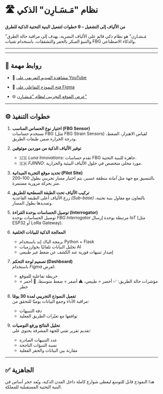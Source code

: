 # 🛣️ نظام "مَـسَـارِن" الذكي  
**من الألياف إلى التشغيل – 9 خطوات لتفعيل البنية التحتية الذكية للطرق**

"مَـسَـارِن" هو نظام ذكي قائم على الألياف البصرية، يهدف إلى مراقبة حالة الطرق والتنبؤ المبكر بالحفر والتشققات، باستخدام تقنيات FBG والذكاء الاصطناعي.

---

---

## 🔗 روابط مهمة

- 🎥 [مشاهدة الفيديو التعريفي على YouTube](https://youtu.be/alQEIz5MCos)  

- 🧩 [فتح النموذج التفاعلي على Figma](https://www.figma.com/design/fsSBzCtnrzuGVkuoyxHieY/hac.?node-id=339-2710)  

- 🌐 [عرض الموقع التجريبي لنظام "مَـسَـارِن"](https://aser.ddpdyz20iath7.amplifyapp.com//)

---

## ⚙️ خطوات التنفيذ

1. **اختيار نوع الحساس المناسب (FBG Sensor)**  
   نستخدم حساسات FBG (مثل FBG Strain Sensors) لقياس الاهتزاز، الضغط، ودرجة الحرارة ضمن طبقات الطريق.

2. **توفير الألياف الذكية من موردين موثوقين**  
   - 🇺🇸 *Luna Innovations*: تقدم حساسات FBG جاهزة للبنية التحتية.  
   - 🇸🇦 *FJINNO*: مورد محلي متخصص في حلول الألياف البيئية والحرارية.

3. **تحديد موقع التجربة الميدانية (Pilot Site)**  
   بالتنسيق مع جهة مثل *أمانة منطقة عسير*، يتم اختيار مسار تجريبي بطول 100–200 متر بحركة مرورية مستمرة.

4. **تركيب الألياف تحت الطبقة السطحية للطريق**  
   زرع الألياف أعلى الطبقة القاعدية *(Sub-base)* بالتعاون مع مقاول بنية تحتية، وتمديدها بطول المسار.

5. **توصيل الحساسات بوحدة القراءة (Interrogator)**  
   توصيل الحساسات بوحدة *FBG Interrogator* مرتبطة بوحدة إرسال *IoT* (مثل ESP32 أو LoRa Gateway).

6. **المعالجة الذكية للبيانات الخلفية**  
   - برمجة الباك إند باستخدام Python + Flask  
   - تحليل البيانات تلقائيًا بخوارزميات AI  
   - إصدار تنبيهات فورية عند الكشف عن ضغط غير طبيعي

7. **تصميم لوحة التحكم (Dashboard)**  
   باستخدام *Figma* لعرض:  
   - خريطة تفاعلية للموقع  
   - مؤشرات حالة الطريق: ✅ أخضر = طبيعي، ⚠️ أصفر = ضغط متوسط، 🚨 أحمر = خطر

8. **تفعيل النموذج التجريبي لمدة 30 يومًا**  
   مراقبة الأداء وجمع البيانات يوميًا للتحقق من:  
   - دقة التنبيهات  
   - توافقها مع تغيّرات الطريق الفعلية

9. **تحليل النتائج ورفع التوصيات**  
   تقديم تقرير تقني للجهة المشرفة يحتوي على:  
   - عدد التنبيهات الصادرة  
   - نسبة التنبؤات الناجحة  
   - مقارنة بين البيانات والحفر الفعلية

---

## ✅ الجاهزية

هذا النموذج قابل للتوسع ليغطي شوارع كاملة داخل المدن الذكية، ويُعد حجر أساس في البنية التحتية المستقبلية للمملكة.